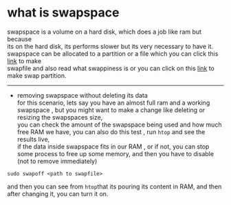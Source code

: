 # what is swapspace
swapspace is a volume on a hard disk, which does a job like ram but because  
its on the hard disk, its performs slower but its very necessary to have it.  
swapspace can be allocated to a partition or a file which you can click this [link](https://linuxize.com/post/create-a-linux-swap-file/) to make  
swapfile and also read what swappiness is or you can click on this [link](https://docs.oracle.com/cd/E37670_01/E41138/html/ch17s02s03.html) to make swap partition.

---
* removing swapspace without deleting its data  
for this scenario, lets say you have an almost full ram and a working swapspace , but you might want to make a change like deleting or resizing the swapspaces size,  
you can check the amount of the swapspace being used and how much free RAM we have, you can also do this test , run `htop` and see the results live,  
if the data inside swapspace fits in our RAM , or if not, you can stop some process to free up some memory, and then you have to disable (not to remove immediately)  
```
sudo swapoff <path to swapfile>
```
and then you can see from `htop`that its pouring its content in RAM, and then after changing it, you can turn it on.
